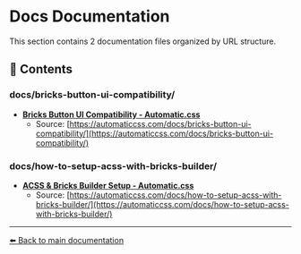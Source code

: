 # Docs Documentation

This section contains 2 documentation files organized by URL structure.

## 📄 Contents

### docs/bricks-button-ui-compatibility/

- **[Bricks Button UI Compatibility - Automatic.css](Bricks_Button_UI_Compatibility_-_Automatic.css.md)**
  - Source: [https://automaticcss.com/docs/bricks-button-ui-compatibility/](https://automaticcss.com/docs/bricks-button-ui-compatibility/)

### docs/how-to-setup-acss-with-bricks-builder/

- **[ACSS & Bricks Builder Setup - Automatic.css](ACSS_&_Bricks_Builder_Setup_-_Automatic.css.md)**
  - Source: [https://automaticcss.com/docs/how-to-setup-acss-with-bricks-builder/](https://automaticcss.com/docs/how-to-setup-acss-with-bricks-builder/)


---

[⬅️ Back to main documentation](../README.md)
